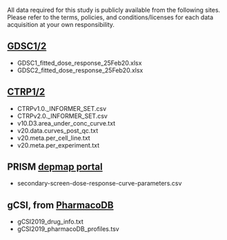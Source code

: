 All data required for this study is publicly available from the following sites.  
Please refer to the terms, policies, and conditions/licenses for each data acquisition at your own responsibility.

## [GDSC1/2](https://www.cancerrxgene.org/downloads/bulk_download)
- GDSC1_fitted_dose_response_25Feb20.xlsx
- GDSC2_fitted_dose_response_25Feb20.xlsx

## [CTRP1/2](https://ctd2-data.nci.nih.gov/Public/Broad/)
- CTRPv1.0._INFORMER_SET.csv
- CTRPv2.0._INFORMER_SET.csv
- v10.D3.area_under_conc_curve.txt
- v20.data.curves_post_qc.txt
- v20.meta.per_cell_line.txt
- v20.meta.per_experiment.txt

## PRISM [depmap portal](https://depmap.org/portal/download/)
- secondary-screen-dose-response-curve-parameters.csv

## gCSI, from [PharmacoDB](https://pharmacodb.ca/)
- gCSI2019_drug_info.txt
- gCSI2019_pharmacoDB_profiles.tsv
